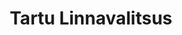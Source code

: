 ---
title: Tartu Linnavalitsus
maintainer_name: Hüite Bergmann
maintainer_email: Hyite.Bergmann@raad.tartu.ee
description: ''
---